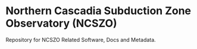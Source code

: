 # Northern Cascadia Subduction Zone Observatory (NCSZO)
Repository for NCSZO Related Software, Docs and Metadata.
